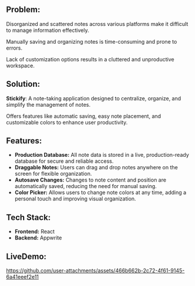 

<h2>Problem:</h2>
<p>Disorganized and scattered notes across various platforms make it difficult to manage information effectively.</p>
<p>Manually saving and organizing notes is time-consuming and prone to errors.</p>
<p>Lack of customization options results in a cluttered and unproductive workspace.</p>

<h2>Solution:</h2>
<p><strong>Stickify</strong>: A note-taking application designed to centralize, organize, and simplify the management of notes.</p>
<p>Offers features like automatic saving, easy note placement, and customizable colors to enhance user productivity.</p>

<h2><strong>Features:</strong></h2>
<ul>
    <li><strong>Production Database:</strong> All note data is stored in a live, production-ready database for secure and reliable access.</li>
    <li><strong>Draggable Notes:</strong> Users can drag and drop notes anywhere on the screen for flexible organization.</li>
    <li><strong>Autosave Changes:</strong> Changes to note content and position are automatically saved, reducing the need for manual saving.</li>
    <li><strong>Color Picker:</strong> Allows users to change note colors at any time, adding a personal touch and improving visual organization.</li>
</ul>

<h2><strong>Tech Stack:</strong></h2>
<ul>
    <li><strong>Frontend:</strong> React</li>
    <li><strong>Backend:</strong> Appwrite</li>
</ul>


<h2><strong>LiveDemo:</strong></h2>

https://github.com/user-attachments/assets/466b662b-2c72-4f61-9145-6a41eeef2e11


